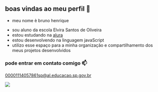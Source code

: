 ## boas vindas ao meu perfil 💙

 * meu nome è bruno henrique
   
- sou aluno da escola Elvira Santos de Oliveira
- estou estudando na [alura](https://www.alura.com.br)
- estou desenvolvendo na linguagem javaScript
- utilizo esse espaço para a minha organização e compartilhamento dos meus projetos desenvolvidos

### pode entrar em contato comigo 📫

00001114057861sp@al.educacao.sp.gov.br


![](https://media1.tenor.com/m/06Tt0b0zMCsAAAAd/bom-dia-dia-aben%C3%A7oado.gif)
